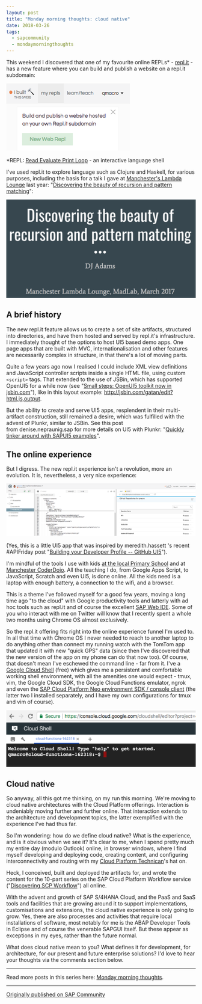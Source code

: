 ```yaml
---
layout: post
title: "Monday morning thoughts: cloud native"
date: 2018-03-26
tags:
  - sapcommunity
  - mondaymorningthoughts
---
```


This weekend I discovered that one of my favourite online REPLs\* -
[repl.it](https://repl.it) - has a new feature where you can build and
publish a website on a repl.it subdomain:

![](/images/2018/03/Screen-Shot-2018-03-26-at-08.15.17.png)

\*REPL: [Read Evaluate Print
Loop](https://en.wikipedia.org/wiki/Read%E2%80%93eval%E2%80%93print_loop) -
an interactive language shell

I've used repl.it to explore language such as Clojure and Haskell, for
various purposes, including the basis for a talk I gave at
[Manchester's Lambda Lounge](http://www.lambdalounge.org.uk/) last
year: "[Discovering the beauty of recursion and pattern
matching](https://docs.google.com/presentation/d/1zpN8150gIiYEC-o_Nc35T3xshXJIorEBEcjaarSw9z8/edit#slide=id.p)":

![](/images/2018/03/Screen-Shot-2018-03-26-at-08.20.02-1.png)

## A brief history

The new repl.it feature allows us to create a set of site artifacts,
structured into directories, and have them hosted and served by
repl.it's infrastructure. I immediately thought of the options to host
UI5 based demo apps. One page apps that are built with MVC,
internationalisation and other features are necessarily complex in
structure, in that there's a lot of moving parts.

Quite a few years ago now I realised I could include XML view
definitions and JavaScript controller scripts inside a single HTML file,
using custom `<script>` tags. That extended to the use of JSBin, which
has supported OpenUI5 for a while now (see "[Small steps: OpenUI5
toolkit now in
jsbin.com](/blog/posts/2014/03/04/small-steps-openui5-toolkit-now-in-jsbin.com/)"),
like in this layout
example: <http://jsbin.com/gatan/edit?html,js,output>.

But the ability to create and serve UI5 apps, resplendent in their
multi-artifact construction, still remained a desire, which was
fulfilled with the advent of Plunkr, similar to JSBin. See this post
from denise.nepraunig.sap for more details on UI5 with Plunkr:
"[Quickly tinker around with SAPUI5
examples](https://blogs.sap.com/2015/01/04/quickly-tinker-around-online-with-sapui5-explored-examples/)".

## The online experience

But I digress. The new repl.it experience isn't a revolution, more an
evolution. It is, nevertheless, a very nice experience:

![](/images/2018/03/Screen-Shot-2018-03-26-at-08.47.34.png)

(Yes, this is a little UI5 app that was inspired by meredith.hassett 's
recent #APIFriday post "[Building your Developer Profile -- GitHub 
UI5](https://blogs.sap.com/2018/03/22/building-your-developer-profile-github-ui5/)").

I'm mindful of the tools I use with kids [at the local Primary
School](/tweets/qmacro/status/976761337874350081/) and at
[Manchester CoderDojo](http://mcrcoderdojo.org.uk/). All the teaching I
do, from Google Apps Script, to JavaScript, Scratch and even UI5, is
done online. All the kids need is a laptop with enough battery, a
connection to the wifi, and a browser.

This is a theme I've followed myself for a good few years, moving a
long time ago "to the cloud" with Google productivity tools and
latterly with ad hoc tools such as repl.it and of course the excellent
[SAP Web IDE](https://cloudplatform.sap.com/dmp/capabilities/us/product/SAP-Web-IDE/9e5c9d90-e8e0-4e82-aed2-09087a10c973).
Some of you who interact with me on Twitter will know that I recently
spent a whole two months using Chrome OS almost exclusively.

So the repl.it offering fits right into the online experience funnel
I'm used to. In all that time with Chrome OS I never needed to reach to
another laptop to do anything other than connect my running watch with
the TomTom app that updated it with new "quick GPS" data (since then
I've discovered that the new version of the app on my phone can do that
now too). Of course, that doesn't mean I've eschewed the command
line - far from it. I've a [Google Cloud
Shell](https://cloud.google.com/shell/docs/) (free) which gives me a
persistent and comfortable working shell environment, with all the
amenities one would expect - tmux, vim, the Google Cloud SDK, the Google
Cloud Functions emulator, ngrok and even the [SAP Cloud Platform Neo
environment SDK / console
client](https://tools.hana.ondemand.com/#cloud) (the latter two I
installed separately, and I have my own configurations for tmux and vim
of course).

![](/images/2018/03/Screen-Shot-2018-03-26-at-08.46.27.png)

## Cloud native

So anyway, all this got me thinking, on my run this morning. We're
moving to cloud native architectures with the Cloud Platform offerings.
Interaction is undeniably moving further and further online. That
interaction extends to the architecture and development topics, the
latter exemplified with the experience I've had thus far.

So I'm wondering: how do we define cloud native? What is the
experience, and is it obvious when we see it? It's clear to me, when I
spend pretty much my entire day (modulo Outlook) online, in browser
windows, where I find myself developing and deploying code, creating
content, and configuring interconnectivity and routing with my [Cloud
Platform Technican](https://web.archive.org/web/20171125202429/http://events.sap.com/teched/en/session/36915)'s
hat on.

Heck, I conceived, built and deployed the artifacts for, and wrote the
content for the 10-part series on the SAP Cloud Platform Workflow
service ("[Discovering SCP
Workflow](/blog/posts/2018/01/16/discovering-scp-workflow/)")
all online.

With the advent and growth of SAP S/4HANA Cloud, and the PaaS and SaaS
tools and facilities that are growing around it to support
implementations, customisations and extensions, the cloud native
experience is only going to grow. Yes, there are also processes and
activities that require local installations of software, most notably
for me is the ABAP Developer Tools in Eclipse and of course the
venerable SAPGUI itself. But these appear as exceptions in my eyes,
rather than the future normal.

What does cloud native mean to you? What defines it for development, for
architecture, for our present and future enterprise solutions? I'd love
to hear your thoughts via the comments section below.

---

Read more posts in this series here: [Monday morning
thoughts](/tags/mondaymorningthoughts/).

---

[Originally published on SAP Community](https://community.sap.com/t5/technology-blogs-by-sap/monday-morning-thoughts-cloud-native/ba-p/13355894)
